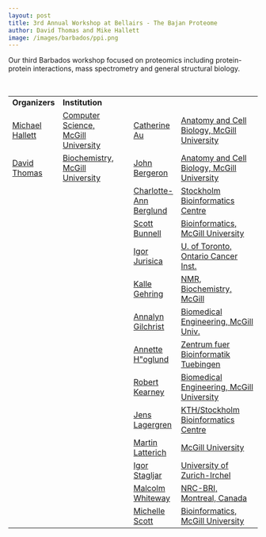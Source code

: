 ```yaml
---
layout: post
title: 3rd Annual Workshop at Bellairs - The Bajan Proteome
author: David Thomas and Mike Hallett
image: /images/barbados/ppi.png
---
```


Our third Barbados workshop focused on proteomics including protein-protein interactions, mass spectrometry and general structural biology.


<br>

<table class="t1" width="624" cellspacing="0" cellpadding="0">
<tbody>
<tr>
<td class="td1" valign="middle"><span class="p1"><strong>Organizers</strong></span></td>
<td class="td2" valign="middle"><span class="p1"><strong>Institution</strong></span></td>
</tr>
  <tr> 
    <td WIDTH="12%"><a href="mailto:hallett@mcb.mcgill.ca">Michael 
      Hallett</a></td>
    <td WIDTH="26%"><a href="http://www.mcb.mcgill.ca/~hallett">Computer 
      Science, McGill University</a></td>
    <td WIDTH="3%"></td>
   <td WIDTH="14%"><a href="mailto:catherine.au@mcgill.ca">Catherine 
      Au</a></td>
    <td WIDTH="45%"><a href="http://www.medicine.mcgill.ca/bergeron/">Anatomy 
      and Cell Biology, McGill University</a> <font color="#666666"></td>
  </tr>
  
  <tr>
    <td width="12%"><a href="mailto:david.thomas@McGill.ca">David 
      Thomas</a></td>
    <td width="26%"><a href="http://www.mcgill.ca/biochemistry/department/faculty/thomas/">Biochemistry, 
      McGill University</a></td>
    <td WIDTH="3%"></td>
    <td WIDTH="14%"><a href="mailto:john.bergeron@mcgill.ca">John 
      Bergeron</a></td>
    <td WIDTH="45%"><a href="http://www.medicine.mcgill.ca/bergeron/">Anatomy 
      and Cell Biology, McGill University</a> </td>
  </tr>
   <tr> 
    <td WIDTH="12%"></td>
    <td WIDTH="26%"></td>
    <td WIDTH="3%"></td>
    <td WIDTH="14%"><a href="mailto:lottab@sbc.su.se">Charlotte-Ann Berglund</a></td>
    <td WIDTH="45%"><a href="http://www.sbc.su.se">Stockholm Bioinformatics Centre</a> </td>
  </tr>
 <tr> 
    <td WIDTH="12%"></td>
    <td WIDTH="26%"></td>
    <td WIDTH="3%"></td>
    <td WIDTH="14%"><a href="mailto:scottyb@mcb.mcgill.ca">Scott 
      Bunnell</a></td>
    <td WIDTH="45%"><a href="http://www.mcb.mcgill.ca">Bioinformatics, 
      McGill University</a> </td>
  </tr>

  <tr> 
    <td WIDTH="12%"></td>
    <td WIDTH="26%"></td>
    <td WIDTH="3%"></td>
    <td WIDTH="14%"><a href="http://www.cs.toronto.edu/%7Ejuris/">I</a><a href="mailto:ij@uhnres.utoronto.ca
">gor Jurisica</a></td>
    <td WIDTH="45%"><a href="http://www.cs.toronto.edu/~juris/">U. 
      of Toronto, Ontario Cancer Inst.</a> </td>
  </tr>

 
   <tr> 
    <td WIDTH="12%"></td>
    <td WIDTH="26%"></td>
    <td WIDTH="3%"></td>
    <td WIDTH="14%"><a href="Kalle.Gehring@mcgill.ca">Kalle 
      Gehring</a></td>
    <td WIDTH="45%"><a href="http://www.mcgnmr.ca/">NMR, 
      Biochemistry, McGill</a> 
      </td>
  </tr>
  <tr> 
    <td WIDTH="12%"></td>
    <td WIDTH="26%"></td>
    <td WIDTH="3%"></td>
    <td WIDTH="14%"><a href="agilchrist@bmed.mcgill.ca">Annalyn 
      Gilchrist</a></td>
    <td WIDTH="45%"><a href="http://www.bmed.mcgill.ca/research_areas.html#REK">Biomedical 
      Engineering, McGill Univ.</a></td>
  </tr>
  <tr> 
    <td WIDTH="12%"></td>
    <td WIDTH="26%"></td>
    <td WIDTH="3%"></td>
    <td WIDTH="14%"><a href="hoeglund@informatik.uni-tuebingen.de">Annette 
      H&quot;oglund</a></td>
    <td WIDTH="45%"><a href="www-bs.informatik.uni-tuebingen.de">Zentrum 
      fuer Bioinformatik Tuebingen</a></td>
  </tr>
 
  <tr> 
    <td WIDTH="12%"></td>
    <td WIDTH="26%"></td>
    <td WIDTH="3%"></td>
    <td WIDTH="14%"><a href="mailto:Robert.Kearney@McGill.ca">Robert 
      Kearney</a></td>
    <td WIDTH="45%"><a href="http://www.bmed.mcgill.ca/research_areas.html#REK">Biomedical 
      Engineering, McGill University</a> </td>
  </tr>
  <tr> 
    <td></td>
    <td></td>
    <td></td>
    <td><a href="mailto:jensl@nada.kth.se">Jens 
      Lagergren</a></td>
    <td><a href="http://www.nada.kth.se/%7Ejensl/">KTH/Stockholm 
      Bioinformatics Centre</a> 
      </td>
  </tr>
  <tr> 
    <td></td>
    <td></td>
    <td></td>
    <td><a href="mailto:Martin_Latterich@qm.salk.edu">Martin 
      Latterich</a></td>
    <td><a href="http://www.mcgill.ca">McGill 
      University</a> </td>
  </tr>
 
  
  <tr> 
    <td WIDTH="12%"></td>
    <td WIDTH="26%"></td>
    <td WIDTH="3%"></td>
    <td WIDTH="14%"><a href="stagljar@vetbio.uniz.ch">Igor 
      Stagljar</a></td>
    <td WIDTH="45%"><a href="http://www.unizh.ch/vetbio">University 
      of Zurich-Irchel</a> </td>
  </tr>
 
  <tr> 
    <td WIDTH="12%"></td>
    <td WIDTH="26%"></td>
    <td WIDTH="3%"></td>
    <td WIDTH="14%"><a href="mailto:malcolm.whiteway@nrc.ca">Malcolm 
      Whiteway</a></td>
    <td WIDTH="45%"><a href="http://cbr-rbc.nrc-cnrc.gc.ca/thomaslab/">NRC-BRI, 
      Montreal, Canada</a> 
      </td>
  </tr>
     <tr> 
    <td WIDTH="12%">&nbsp;</td>
    <td WIDTH="26%">&nbsp;</td>
    <td WIDTH="3%">&nbsp;</td>
    <td WIDTH="14%"><a href="mailto:mscott6@po-box.mcgill.ca">Michelle 
      Scott</a></td>
    <td WIDTH="45%"><a href="http://www.mcb.mcgill.ca/~michelle">Bioinformatics, 
      McGill University</a> </td>
  </tr>
  </tbody>
</table>



